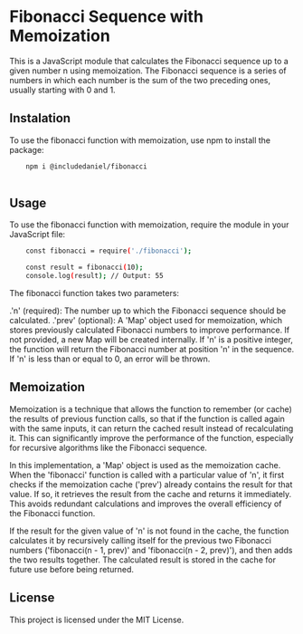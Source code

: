 # Fibonacci Sequence with Memoization
This is a JavaScript module that calculates the Fibonacci sequence up to a given number n using memoization. The Fibonacci sequence is a series of numbers in which each number is the sum of the two preceding ones, usually starting with 0 and 1.

## Instalation
To use the fibonacci function with memoization, use npm to install the package:
```bash
    npm i @includedaniel/fibonacci
    
```
## Usage
To use the fibonacci function with memoization, require the module in your JavaScript file:
```bash
    const fibonacci = require('./fibonacci');

    const result = fibonacci(10);
    console.log(result); // Output: 55
```
The fibonacci function takes two parameters:

.'n' (required): The number up to which the Fibonacci sequence should be calculated.
.'prev' (optional): A 'Map' object used for memoization, which stores previously calculated Fibonacci numbers to improve performance. If not provided, a new Map will be created internally.
If 'n' is a positive integer, the function will return the Fibonacci number at position 'n' in the sequence. If 'n' is less than or equal to 0, an error will be thrown.

## Memoization
Memoization is a technique that allows the function to remember (or cache) the results of previous function calls, so that if the function is called again with the same inputs, it can return the cached result instead of recalculating it. This can significantly improve the performance of the function, especially for recursive algorithms like the Fibonacci sequence.

In this implementation, a 'Map' object is used as the memoization cache. When the 'fibonacci' function is called with a particular value of 'n', it first checks if the memoization cache ('prev') already contains the result for that value. If so, it retrieves the result from the cache and returns it immediately. This avoids redundant calculations and improves the overall efficiency of the Fibonacci function.

If the result for the given value of 'n' is not found in the cache, the function calculates it by recursively calling itself for the previous two Fibonacci numbers ('fibonacci(n - 1, prev)' and 'fibonacci(n - 2, prev)'), and then adds the two results together. The calculated result is stored in the cache for future use before being returned.

## License
This project is licensed under the MIT License.

